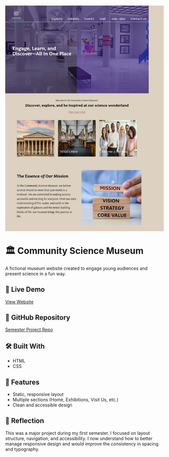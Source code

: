 ![Screenshot](./images/community-science-museum.jpg)

# 🏛️ Community Science Museum

A fictional museum website created to engage young audiences and present science in a fun way.

## 🔗 Live Demo
[View Website](https://shamia702.github.io/semester-project-1/)

## 📂 GitHub Repository
[Semester Project Repo](https://github.com/shamia702/semester-project-1)

## 🛠️ Built With
- HTML
- CSS

## 📌 Features
- Static, responsive layout
- Multiple sections (Home, Exhibitions, Visit Us, etc.)
- Clean and accessible design

## 🧠 Reflection
This was a major project during my first semester. I focused on layout structure, navigation, and accessibility. I now understand how to better manage responsive design and would improve the consistency in spacing and typography.
